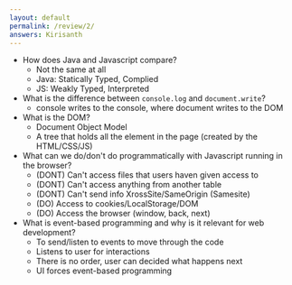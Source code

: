 ```yaml
---
layout: default
permalink: /review/2/
answers: Kirisanth
---
```


- How does Java and Javascript compare?
    - Not the same at all
    - Java: Statically Typed, Complied
    - JS: Weakly Typed, Interpreted
- What is the difference between `console.log` and `document.write`?
    - console writes to the console, where document writes to the DOM
- What is the DOM?
    - Document Object Model
    - A tree that holds all the element in the page (created by the HTML/CSS/JS)
- What can we do/don't do programmatically with Javascript running in the browser?
    - (DONT) Can't access files that users haven given access to
    - (DONT) Can't access anything from another table
    - (DONT) Can't send info XrossSite/SameOrigin (Samesite)
    - (DO) Access to cookies/LocalStorage/DOM
    - (DO) Access the browser (window, back, next)
- What is event-based programming and why is it relevant for web development?
    - To send/listen to events to move through the code
    - Listens to user for interactions
    - There is no order, user can decided what happens next
    - UI forces event-based programming
